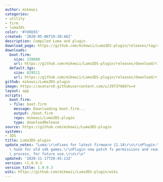 ```yaml
---
author: mikewii
categories:
- utility
- firm
- luma3ds
color: '#7d6b55'
created: '2020-05-06T19:38:46Z'
description: Compiled Luma and plugin
download_page: https://github.com/mikewii/Luma3DS-plugin/releases/tag/r1.0.9.3
downloads:
  boot.firm:
    size: 238080
    url: https://github.com/mikewii/Luma3DS-plugin/releases/download/r1.0.9.3/boot.firm
  default.3gx:
    size: 629511
    url: https://github.com/mikewii/Luma3DS-plugin/releases/download/r1.0.9.3/default.3gx
github: mikewii/Luma3DS-plugin
image: https://avatars0.githubusercontent.com/u/29737660?v=4
layout: app
scripts:
  boot.firm:
  - file: boot.firm
    message: Downloading boot.firm...
    output: /boot.firm
    repo: mikewii/Luma3DS-plugin
    type: downloadRelease
source: https://github.com/mikewii/Luma3DS-plugin
systems:
- 3DS
title: Luma3DS-plugin
update_notes: "Luma:\r\nFixes for latest firmware 11.14\r\n\r\nPlugin:\r\nFixed controller\
  \ hook for old sdk games.\r\nPlugin now patch fs permissions and read smdh of current\
  \ process, for future use.\r\n\r\n"
updated: '2020-11-17T20:45:13Z'
version: r1.0.9.3
version_title: 1.0.9.3
wiki: https://github.com/mikewii/Luma3DS-plugin/wiki
---
```

